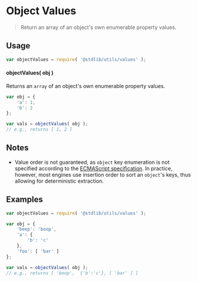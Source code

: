 # Object Values

> Return an array of an object's own enumerable property values.


<section class="usage">

## Usage

``` javascript
var objectValues = require( '@stdlib/utils/values' );
```

#### objectValues( obj )

Returns an `array` of an object's own enumerable property values.

``` javascript
var obj = {
    'a': 1,
    'b': 2
};

var vals = objectValues( obj );
// e.g., returns [ 1, 2 ]
```

</section>

<!-- /.usage -->


<section class="notes">

## Notes

* Value order is not guaranteed, as `object` key enumeration is not specified according to the [ECMAScript specification][spec]. In practice, however, most engines use insertion order to sort an `object`'s keys, thus allowing for deterministic extraction.

</section>

<!-- /.notes -->


<section class="examples">

## Examples

``` javascript
var objectValues = require( '@stdlib/utils/values' );

var obj = {
    'beep': 'boop',
    'a': {
        'b': 'c'
    },
    'foo': [ 'bar' ]
};

var vals = objectValues( obj );
// e.g., returns [ 'boop',  {'b':'c'}, [ 'bar' ] ]
```

</section>

<!-- /.examples -->


<section class="links">

[spec]: http://www.ecma-international.org/ecma-262/5.1/#sec-12.6.4

</section>

<!-- /.links -->
